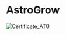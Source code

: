 # AstroGrow

![Certificate_ATG](https://user-images.githubusercontent.com/81981737/170910315-76c8c876-a4bd-4cc4-8abb-12aa07b5026b.jpg)
